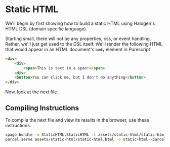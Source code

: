 # Static HTML

We'll begin by first showing how to build a static HTML using Halogen's HTML DSL (domain specific language).

Starting small, there will not be any properties, css, or event handling. Rather, we'll just get used to the DSL itself. We'll render the following HTML that would appear in an HTML document's `body` element in Purescript
```html
<div>
    <div>
        <span>This is text in a span!</span>
    <div>
    <button>You can click me, but I don't do anything</button>
</div>
```

Now, look at the next file.

## Compiling Instructions

To compile the next file and view its results in the browser, use these instructions.

```bash
spago bundle -m StaticHTML.StaticHTML -t assets/static-html/static-html.js
parcel serve assets/static-html/static-html.html -o static-html--parcelified.html --open
```
